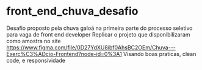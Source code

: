 # front_end_chuva_desafio
 Desafio proposto pela chuva galoá na primeira parte do processo seletivo para vaga de front end developer
 Replicar o projeto que disponibilizaram como amostra no site https://www.figma.com/file/0D27YdXU8ibf0AhsBC2OEm/Chuva---Exerc%C3%ADcio-Frontend?node-id=0%3A1
 Visando boas praticas, clean code, e responsividade
